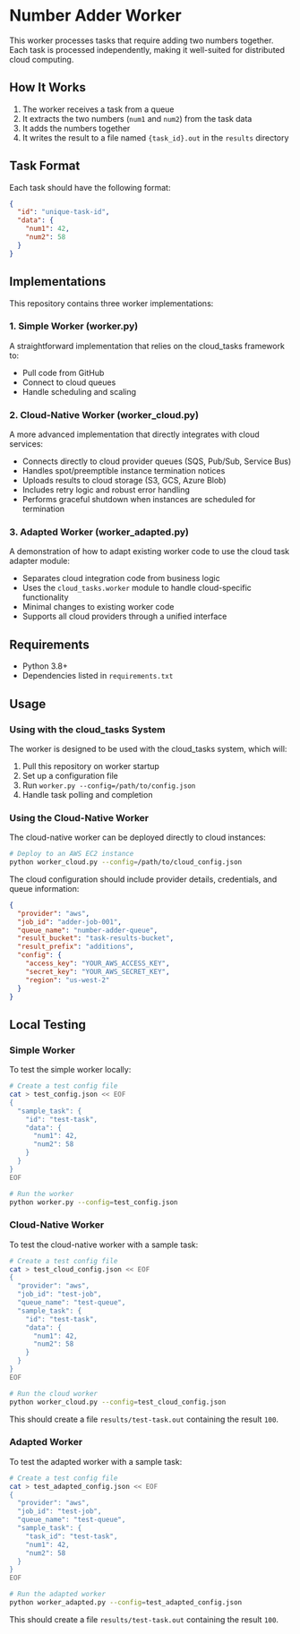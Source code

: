 # Number Adder Worker

This worker processes tasks that require adding two numbers together. Each task is processed independently, making it well-suited for distributed cloud computing.

## How It Works

1. The worker receives a task from a queue
2. It extracts the two numbers (`num1` and `num2`) from the task data
3. It adds the numbers together
4. It writes the result to a file named `{task_id}.out` in the `results` directory

## Task Format

Each task should have the following format:

```json
{
  "id": "unique-task-id",
  "data": {
    "num1": 42,
    "num2": 58
  }
}
```

## Implementations

This repository contains three worker implementations:

### 1. Simple Worker (worker.py)

A straightforward implementation that relies on the cloud_tasks framework to:
- Pull code from GitHub
- Connect to cloud queues
- Handle scheduling and scaling

### 2. Cloud-Native Worker (worker_cloud.py)

A more advanced implementation that directly integrates with cloud services:
- Connects directly to cloud provider queues (SQS, Pub/Sub, Service Bus)
- Handles spot/preemptible instance termination notices
- Uploads results to cloud storage (S3, GCS, Azure Blob)
- Includes retry logic and robust error handling
- Performs graceful shutdown when instances are scheduled for termination

### 3. Adapted Worker (worker_adapted.py)

A demonstration of how to adapt existing worker code to use the cloud task adapter module:
- Separates cloud integration code from business logic
- Uses the `cloud_tasks.worker` module to handle cloud-specific functionality
- Minimal changes to existing worker code
- Supports all cloud providers through a unified interface

## Requirements

- Python 3.8+
- Dependencies listed in `requirements.txt`

## Usage

### Using with the cloud_tasks System

The worker is designed to be used with the cloud_tasks system, which will:

1. Pull this repository on worker startup
2. Set up a configuration file
3. Run `worker.py --config=/path/to/config.json`
4. Handle task polling and completion

### Using the Cloud-Native Worker

The cloud-native worker can be deployed directly to cloud instances:

```bash
# Deploy to an AWS EC2 instance
python worker_cloud.py --config=/path/to/cloud_config.json
```

The cloud configuration should include provider details, credentials, and queue information:

```json
{
  "provider": "aws",
  "job_id": "adder-job-001",
  "queue_name": "number-adder-queue",
  "result_bucket": "task-results-bucket",
  "result_prefix": "additions",
  "config": {
    "access_key": "YOUR_AWS_ACCESS_KEY",
    "secret_key": "YOUR_AWS_SECRET_KEY",
    "region": "us-west-2"
  }
}
```

## Local Testing

### Simple Worker

To test the simple worker locally:

```bash
# Create a test config file
cat > test_config.json << EOF
{
  "sample_task": {
    "id": "test-task",
    "data": {
      "num1": 42,
      "num2": 58
    }
  }
}
EOF

# Run the worker
python worker.py --config=test_config.json
```

### Cloud-Native Worker

To test the cloud-native worker with a sample task:

```bash
# Create a test config file
cat > test_cloud_config.json << EOF
{
  "provider": "aws",
  "job_id": "test-job",
  "queue_name": "test-queue",
  "sample_task": {
    "id": "test-task",
    "data": {
      "num1": 42,
      "num2": 58
    }
  }
}
EOF

# Run the cloud worker
python worker_cloud.py --config=test_cloud_config.json
```

This should create a file `results/test-task.out` containing the result `100`.

### Adapted Worker

To test the adapted worker with a sample task:

```bash
# Create a test config file
cat > test_adapted_config.json << EOF
{
  "provider": "aws",
  "job_id": "test-job",
  "queue_name": "test-queue",
  "sample_task": {
    "task_id": "test-task",
    "num1": 42,
    "num2": 58
  }
}
EOF

# Run the adapted worker
python worker_adapted.py --config=test_adapted_config.json
```

This should create a file `results/test-task.out` containing the result `100`.